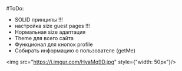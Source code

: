 #ToDo:
- SOLID принципы !!!
- настройка size guest pages !!!
- Нормальная size адаптация
- Theme для всего сайта
- Функционал для кнопок profile
- Собирать информацию о пользователе (getMe)


<img src="https://i.imgur.com/HyaMq9D.jpg" style={"width: 50px"}/>
